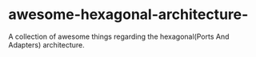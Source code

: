 # awesome-hexagonal-architecture-
A collection of awesome things regarding the hexagonal(Ports And Adapters) architecture.
